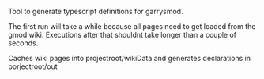 Tool to generate typescript definitions for garrysmod.

The first run will take a while because all pages need to get loaded from the gmod wiki.
Executions after that shouldnt take longer than a couple of seconds.

Caches wiki pages into projectroot/wikiData
and generates declarations in porjectroot/out